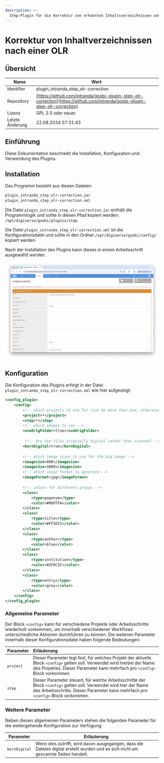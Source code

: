 ```yaml
---
description: >-
  Step-Plugin für die Korrektur von erkannten Inhaltsverzeichnissen und die Generierung von PICA-Datensätzen
---
```


# Korrektur von Inhaltverzeichnissen nach einer OLR

## Übersicht

Name                     | Wert
-------------------------|-----------
Identifier               | plugin_intranda_step_olr-correction
Repository               | [https://github.com/intranda/goobi-plugin-step-olr-correction](https://github.com/intranda/goobi-plugin-step-olr-correction)
Lizenz              | GPL 2.0 oder neuer 
Letzte Änderung    | 22.08.2024 07:31:43


## Einführung
Diese Dokumentation beschreibt die Installation, Konfiguration und Verwendung des Plugins.

## Installation
Das Programm besteht aus diesen Dateien:

``` bash
plugin_intranda_step_olr-correction.jar
plugin_intranda_step_olr-correction.xml
```

Die Datei `plugin_intranda_step_olr-correction.jar` enthält die Programmlogik und sollte in diesen Pfad kopiert werden: `/opt/digiverso/goobi/plugins/step`.

Die Datei `plugin_intranda_step_olr-correction.xml` ist die Konfigurationsdatei und sollte in den Ordner `/opt/digiverso/goobi/config/` kopiert werden

Nach der Installation des Plugins kann dieses in einem Arbeitsschritt ausgewählt werden.

![Konfiguration des Arbeitsschrittes zur Verwendung des Plugins](images/goobi-plugin-step-olr-correction_screen1_de.png)

## Konfiguration
Die Konfiguration des Plugins erfolgt in der Datei `plugin_intranda_step_olr-correction.xml` wie hier aufgezeigt:

```xml
<config_plugin>
    <config>
        <!-- which projects to use for (can be more then one, otherwise use *) -->
        <project>*</project>
        <step>*</step>
        <!-- which images to use -->
        <useOrigFolder>true</useOrigFolder>
        
         <!-- Are the files originally digital rather than scanned? -->
        <bornDigital>true</bornDigital>      
        
        <!-- which image sizes to use for the big image -->
        <imagesize>800</imagesize>
        <imagesize>3000</imagesize>
        <!-- which image format to generate -->
        <imageFormat>jpg</imageFormat>
        
        <!-- colors for different groups -->
        <class>
            <type>pagenum</type>
            <color>#00FFFA</color>
        </class>
        <class>
            <type>title</type>
            <color>#FF5D15</color>
        </class>
        <class>
            <type>author</type>
            <color>blue</color>
        </class>
        <class>
            <type>institution</type>
            <color>#2F8C3C</color>
        </class>
        <class>
            <type>entry</type>
            <color>grey</color>
        </class>        
    </config>
</config_plugin>


```

### Allgemeine Parameter 
Der Block `<config>` kann für verschiedene Projekte oder Arbeitsschritte wiederholt vorkommen, um innerhalb verschiedener Workflows unterschiedliche Aktionen durchführen zu können. Die weiteren Parameter innerhalb dieser Konfigurationsdatei haben folgende Bedeutungen: 

| Parameter | Erläuterung | 
| :-------- | :---------- | 
| `project` | Dieser Parameter legt fest, für welches Projekt der aktuelle Block `<config>` gelten soll. Verwendet wird hierbei der Name des Projektes. Dieser Parameter kann mehrfach pro `<config>` Block vorkommen. | 
| `step` | Dieser Parameter steuert, für welche Arbeitsschritte der Block `<config>` gelten soll. Verwendet wird hier der Name des Arbeitsschritts. Dieser Parameter kann mehrfach pro `<config>` Block vorkommen. | 


### Weitere Parameter 
Neben diesen allgemeinen Parametern stehen die folgenden Parameter für die weitergehende Konfiguration zur Verfügung: 


Parameter               | Erläuterung
------------------------|------------------------------------
`bornDigital`| Wenn dies zutrifft, wird davon ausgegangen, dass die Dateien digital erstellt wurden und es sich nicht um gescannte Seiten handelt. |